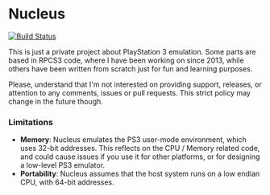 Nucleus
=======
[![Build Status](https://travis-ci.org/AlexAltea/nucleus.svg)](https://travis-ci.org/AlexAltea/nucleus)

This is just a private project about PlayStation 3 emulation. Some parts are based in RPCS3 code, where I have been working on since 2013, while others have been written from scratch just for fun and learning purposes.

Please, understand that I'm not interested on providing support, releases, or attention to any comments, issues or pull requests. This strict policy may change in the future though.

### Limitations
* __Memory__: Nucleus emulates the PS3 user-mode environment, which uses 32-bit addresses. This reflects on the CPU / Memory related code, and could cause issues if you use it for other platforms, or for designing a low-level PS3 emulator.
* __Portability__: Nucleus assumes that the host system runs on a low endian CPU, with 64-bit addresses.
